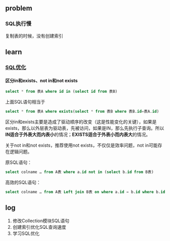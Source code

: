 ## problem

### SQL执行慢

复制表的时候，没有创建索引

## learn

### [SQL优化](https://www.changchenghao.cn/n/174426.html)

#### **区分in和exists、not in和not exists**

```sql
select * from 表A where id in (select id from 表B)
```

上面SQL语句相当于

```sql
select * from 表A where exists(select * from 表B where 表B.id=表A.id)
```

区分in和exists主要是造成了驱动顺序的改变（这是性能变化的关键），如果是exists，那么以外层表为驱动表，先被访问，如果是IN，那么先执行子查询。所以**IN适合于外表大而内表小**的情况；**EXISTS适合于外表小而内表大**的情况。

关于not in和not exists，推荐使用not exists，不仅仅是效率问题，not in可能存在逻辑问题。

原SQL语句：

```sql
select colname … from A表 where a.id not in (select b.id from B表)
```

高效的SQL语句：

```sql
select colname … from A表 Left join B表 on where a.id = b.id where b.id is null
```



## log

1. 修改Collection模块SQL语句
2. 创建索引优化SQL查询速度
3. 学习SQL优化